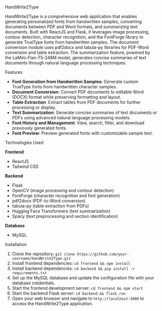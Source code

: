 HandWrite2Type

HandWrite2Type is a comprehensive web application that enables generating personalized fonts from handwritten samples, converting documents between PDF and Word formats, and summarizing text documents. Built with ReactJS and Flask, it leverages image processing, contour detection, character recognition, and the FontForge library to generate TrueType fonts from handwritten samples. The document conversion module uses pdf2docx and tabula-py libraries for PDF-Word conversion and table extraction. The summarization feature, powered by the LaMini-Flan-T5-248M model, generates concise summaries of text documents through natural language processing techniques.

Features

- **Font Generation from Handwritten Samples**: Generate custom TrueType fonts from handwritten character samples.
- **Document Conversion**: Convert PDF documents to editable Word (DOCX) format while preserving formatting and layout.
- **Table Extraction**: Extract tables from PDF documents for further processing or display.
- **Text Summarization**: Generate concise summaries of text documents or PDFs using advanced natural language processing models.
- **Font History and Management**: View, search, filter, and download previously generated fonts.
- **Font Preview**: Preview generated fonts with customizable sample text.

Technologies Used

**Frontend**
- ReactJS
- Tailwind CSS

**Backend**
- Flask
- OpenCV (image processing and contour detection)
- FontForge (character recognition and font generation)
- pdf2docx (PDF-to-Word conversion)
- tabula-py (table extraction from PDFs)
- Hugging Face Transformers (text summarization)
- Spacy (text preprocessing and section identification)

**Database**
- MySQL

Installation

1. Clone the repository: `git clone https://github.com/your-username/HandWrite2Type.git`
2. Install frontend dependencies: `cd frontend && npm install`
3. Install backend dependencies: `cd backend && pip install -r requirements.txt`
4. Set up the MySQL database and update the configuration file with your database credentials.
5. Start the frontend development server: `cd frontend && npm start`
6. Start the backend Flask server: `cd backend && flask run`
7. Open your web browser and navigate to `http://localhost:3000` to access the HandWrite2Type application.
